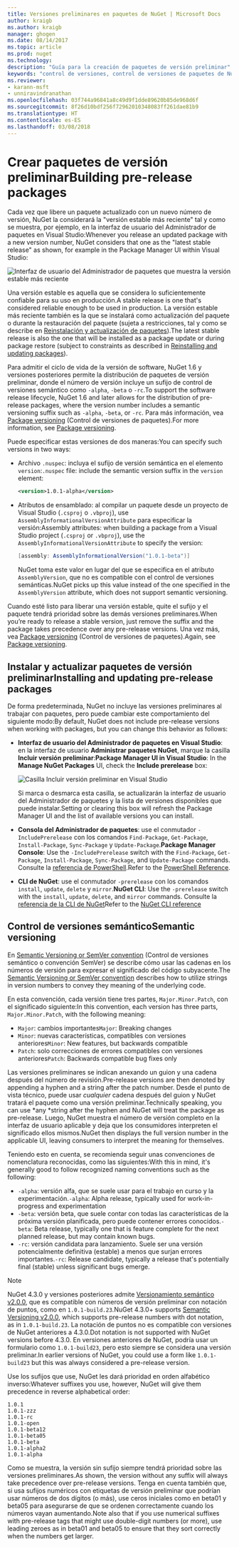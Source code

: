 ```yaml
---
title: Versiones preliminares en paquetes de NuGet | Microsoft Docs
author: kraigb
ms.author: kraigb
manager: ghogen
ms.date: 08/14/2017
ms.topic: article
ms.prod: nuget
ms.technology: 
description: "Guía para la creación de paquetes de versión preliminar"
keywords: "control de versiones, control de versiones de paquetes de NuGet, versiones preliminares de NuGet, paquetes de versiones preliminares de NuGet, versiones de paquetes de versión preliminar, versiones de paquetes RC, versiones de paquetes, control de versiones de semántica de NuGet"
ms.reviewer:
- karann-msft
- unniravindranathan
ms.openlocfilehash: 03f744a96841a8c49d9f1dde89620b85de968d6f
ms.sourcegitcommit: 8f26d10bdf256f72962010348083ff261dae81b9
ms.translationtype: HT
ms.contentlocale: es-ES
ms.lasthandoff: 03/08/2018
---
```

# <a name="building-pre-release-packages"></a><span data-ttu-id="09e0d-104">Crear paquetes de versión preliminar</span><span class="sxs-lookup"><span data-stu-id="09e0d-104">Building pre-release packages</span></span>

<span data-ttu-id="09e0d-105">Cada vez que libere un paquete actualizado con un nuevo número de versión, NuGet la considerará la "versión estable más reciente" tal y como se muestra, por ejemplo, en la interfaz de usuario del Administrador de paquetes en Visual Studio:</span><span class="sxs-lookup"><span data-stu-id="09e0d-105">Whenever you release an updated package with a new version number, NuGet considers that one as the "latest stable release" as shown, for example in the Package Manager UI within Visual Studio:</span></span>

![Interfaz de usuario del Administrador de paquetes que muestra la versión estable más reciente](media/Prerelease_01-LatestStable.png)

<span data-ttu-id="09e0d-107">Una versión estable es aquella que se considera lo suficientemente confiable para su uso en producción.</span><span class="sxs-lookup"><span data-stu-id="09e0d-107">A stable release is one that's considered reliable enough to be used in production.</span></span> <span data-ttu-id="09e0d-108">La versión estable más reciente también es la que se instalará como actualización del paquete o durante la restauración del paquete (sujeta a restricciones, tal y como se describe en [Reinstalación y actualización de paquetes](../consume-packages/reinstalling-and-updating-packages.md)).</span><span class="sxs-lookup"><span data-stu-id="09e0d-108">The latest stable release is also the one that will be installed as a package update or during package restore (subject to constraints as described in [Reinstalling and updating packages](../consume-packages/reinstalling-and-updating-packages.md)).</span></span>

<span data-ttu-id="09e0d-109">Para admitir el ciclo de vida de la versión de software, NuGet 1.6 y versiones posteriores permite la distribución de paquetes de versión preliminar, donde el número de versión incluye un sufijo de control de versiones semántico como `-alpha`, `-beta` o `-rc`.</span><span class="sxs-lookup"><span data-stu-id="09e0d-109">To support the software release lifecycle, NuGet 1.6 and later allows for the distribution of pre-release packages, where the version number includes a semantic versioning suffix such as `-alpha`, `-beta`, or `-rc`.</span></span> <span data-ttu-id="09e0d-110">Para más información, vea [Package versioning](../reference/package-versioning.md#pre-release-versions) (Control de versiones de paquetes).</span><span class="sxs-lookup"><span data-stu-id="09e0d-110">For more information, see [Package versioning](../reference/package-versioning.md#pre-release-versions).</span></span>

<span data-ttu-id="09e0d-111">Puede especificar estas versiones de dos maneras:</span><span class="sxs-lookup"><span data-stu-id="09e0d-111">You can specify such versions in two ways:</span></span>

- <span data-ttu-id="09e0d-112">Archivo `.nuspec`: incluya el sufijo de versión semántica en el elemento `version`:</span><span class="sxs-lookup"><span data-stu-id="09e0d-112">`.nuspec` file: include the semantic version suffix in the `version` element:</span></span>

    ```xml
    <version>1.0.1-alpha</version>
    ```

- <span data-ttu-id="09e0d-113">Atributos de ensamblado: al compilar un paquete desde un proyecto de Visual Studio (`.csproj` o `.vbproj`), use `AssemblyInformationalVersionAttribute` para especificar la versión:</span><span class="sxs-lookup"><span data-stu-id="09e0d-113">Assembly attributes: when building a package from a Visual Studio project (`.csproj` or `.vbproj`), use the `AssemblyInformationalVersionAttribute` to specify the version:</span></span>

    ```cs
    [assembly: AssemblyInformationalVersion("1.0.1-beta")]
    ```

    <span data-ttu-id="09e0d-114">NuGet toma este valor en lugar del que se especifica en el atributo `AssemblyVersion`, que no es compatible con el control de versiones semánticas.</span><span class="sxs-lookup"><span data-stu-id="09e0d-114">NuGet picks up this value instead of the one specified in the `AssemblyVersion` attribute, which does not support semantic versioning.</span></span>

<span data-ttu-id="09e0d-115">Cuando esté listo para liberar una versión estable, quite el sufijo y el paquete tendrá prioridad sobre las demás versiones preliminares.</span><span class="sxs-lookup"><span data-stu-id="09e0d-115">When you’re ready to release a stable version, just remove the suffix and the package takes precedence over any pre-release versions.</span></span> <span data-ttu-id="09e0d-116">Una vez más, vea [Package versioning](../reference/package-versioning.md#pre-release-versions) (Control de versiones de paquetes).</span><span class="sxs-lookup"><span data-stu-id="09e0d-116">Again, see [Package versioning](../reference/package-versioning.md#pre-release-versions).</span></span>

## <a name="installing-and-updating-pre-release-packages"></a><span data-ttu-id="09e0d-117">Instalar y actualizar paquetes de versión preliminar</span><span class="sxs-lookup"><span data-stu-id="09e0d-117">Installing and updating pre-release packages</span></span>

<span data-ttu-id="09e0d-118">De forma predeterminada, NuGet no incluye las versiones preliminares al trabajar con paquetes, pero puede cambiar este comportamiento del siguiente modo:</span><span class="sxs-lookup"><span data-stu-id="09e0d-118">By default, NuGet does not include pre-release versions when working with packages, but you can change this behavior as follows:</span></span>

- <span data-ttu-id="09e0d-119">**Interfaz de usuario del Administrador de paquetes en Visual Studio**: en la interfaz de usuario **Administrar paquetes NuGet**, marque la casilla **Incluir versión preliminar**:</span><span class="sxs-lookup"><span data-stu-id="09e0d-119">**Package Manager UI in Visual Studio**: In the **Manage NuGet Packages** UI, check the **Include prerelease** box:</span></span>

    ![Casilla Incluir versión preliminar en Visual Studio](media/Prerelease_02-CheckPrerelease.png)

    <span data-ttu-id="09e0d-121">Si marca o desmarca esta casilla, se actualizarán la interfaz de usuario del Administrador de paquetes y la lista de versiones disponibles que puede instalar.</span><span class="sxs-lookup"><span data-stu-id="09e0d-121">Setting or clearing this box will refresh the Package Manager UI and the list of available versions you can install.</span></span>

- <span data-ttu-id="09e0d-122">**Consola del Administrador de paquetes**: use el conmutador `-IncludePrerelease` con los comandos `Find-Package`, `Get-Package`, `Install-Package`, `Sync-Package` y `Update-Package`.</span><span class="sxs-lookup"><span data-stu-id="09e0d-122">**Package Manager Console**: Use the `-IncludePrerelease` switch with the `Find-Package`, `Get-Package`, `Install-Package`, `Sync-Package`, and `Update-Package` commands.</span></span> <span data-ttu-id="09e0d-123">Consulte la [referencia de PowerShell](../tools/powershell-reference.md).</span><span class="sxs-lookup"><span data-stu-id="09e0d-123">Refer to the [PowerShell Reference](../tools/powershell-reference.md).</span></span>

- <span data-ttu-id="09e0d-124">**CLI de NuGet**: use el conmutador `-prerelease` con los comandos `install`, `update`, `delete` y `mirror`.</span><span class="sxs-lookup"><span data-stu-id="09e0d-124">**NuGet CLI**: Use the `-prerelease` switch with the `install`, `update`, `delete`, and `mirror` commands.</span></span> <span data-ttu-id="09e0d-125">Consulte la [referencia de la CLI de NuGet](../tools/nuget-exe-cli-reference.md)</span><span class="sxs-lookup"><span data-stu-id="09e0d-125">Refer to the [NuGet CLI reference](../tools/nuget-exe-cli-reference.md)</span></span>

## <a name="semantic-versioning"></a><span data-ttu-id="09e0d-126">Control de versiones semántico</span><span class="sxs-lookup"><span data-stu-id="09e0d-126">Semantic versioning</span></span>

<span data-ttu-id="09e0d-127">En [Semantic Versioning or SemVer convention](http://semver.org/spec/v1.0.0.html) (Control de versiones semántico o convención SemVer) se describe cómo usar las cadenas en los números de versión para expresar el significado del código subyacente.</span><span class="sxs-lookup"><span data-stu-id="09e0d-127">The [Semantic Versioning or SemVer convention](http://semver.org/spec/v1.0.0.html) describes how to utilize strings in version numbers to convey they meaning of the underlying code.</span></span>

<span data-ttu-id="09e0d-128">En esta convención, cada versión tiene tres partes, `Major.Minor.Patch`, con el significado siguiente:</span><span class="sxs-lookup"><span data-stu-id="09e0d-128">In this convention, each version has three parts, `Major.Minor.Patch`, with the following meaning:</span></span>

- <span data-ttu-id="09e0d-129">`Major`: cambios importantes</span><span class="sxs-lookup"><span data-stu-id="09e0d-129">`Major`: Breaking changes</span></span>
- <span data-ttu-id="09e0d-130">`Minor`: nuevas características, compatibles con versiones anteriores</span><span class="sxs-lookup"><span data-stu-id="09e0d-130">`Minor`: New features, but backwards compatible</span></span>
- <span data-ttu-id="09e0d-131">`Patch`: solo correcciones de errores compatibles con versiones anteriores</span><span class="sxs-lookup"><span data-stu-id="09e0d-131">`Patch`: Backwards compatible bug fixes only</span></span>

<span data-ttu-id="09e0d-132">Las versiones preliminares se indican anexando un guion y una cadena después del número de revisión.</span><span class="sxs-lookup"><span data-stu-id="09e0d-132">Pre-release versions are then denoted by appending a hyphen and a string after the patch number.</span></span> <span data-ttu-id="09e0d-133">Desde el punto de vista técnico, puede usar *cualquier* cadena después del guion y NuGet tratará el paquete como una versión preliminar.</span><span class="sxs-lookup"><span data-stu-id="09e0d-133">Technically speaking, you can use *any *string after the hyphen and NuGet will treat the package as pre-release.</span></span> <span data-ttu-id="09e0d-134">Luego, NuGet muestra el número de versión completo en la interfaz de usuario aplicable y deja que los consumidores interpreten el significado ellos mismos.</span><span class="sxs-lookup"><span data-stu-id="09e0d-134">NuGet then displays the full version number in the applicable UI, leaving consumers to interpret the meaning for themselves.</span></span>

<span data-ttu-id="09e0d-135">Teniendo esto en cuenta, se recomienda seguir unas convenciones de nomenclatura reconocidas, como las siguientes:</span><span class="sxs-lookup"><span data-stu-id="09e0d-135">With this in mind, it's generally good to follow recognized naming conventions such as the following:</span></span>

- <span data-ttu-id="09e0d-136">`-alpha`: versión alfa, que se suele usar para el trabajo en curso y la experimentación.</span><span class="sxs-lookup"><span data-stu-id="09e0d-136">`-alpha`: Alpha release, typically used for work-in-progress and experimentation</span></span>
- <span data-ttu-id="09e0d-137">`-beta`: versión beta, que suele contar con todas las características de la próxima versión planificada, pero puede contener errores conocidos.</span><span class="sxs-lookup"><span data-stu-id="09e0d-137">`-beta`: Beta release, typically one that is feature complete for the next planned release, but may contain known bugs.</span></span>
- <span data-ttu-id="09e0d-138">`-rc`: versión candidata para lanzamiento. Suele ser una versión potencialmente definitiva (estable) a menos que surjan errores importantes.</span><span class="sxs-lookup"><span data-stu-id="09e0d-138">`-rc`: Release candidate, typically a release that's potentially final (stable) unless significant bugs emerge.</span></span>

> [!Note]
> <span data-ttu-id="09e0d-139">NuGet 4.3.0 y versiones posteriores admite [Versionamiento semántico v2.0.0](http://semver.org/spec/v2.0.0.html), que es compatible con números de versión preliminar con notación de puntos, como en `1.0.1-build.23`.</span><span class="sxs-lookup"><span data-stu-id="09e0d-139">NuGet 4.3.0+ supports [Semantic Versioning v2.0.0](http://semver.org/spec/v2.0.0.html), which supports pre-release numbers with dot notation, as in `1.0.1-build.23`.</span></span> <span data-ttu-id="09e0d-140">La notación de puntos no es compatible con versiones de NuGet anteriores a 4.3.0.</span><span class="sxs-lookup"><span data-stu-id="09e0d-140">Dot notation is not supported with NuGet versions before 4.3.0.</span></span> <span data-ttu-id="09e0d-141">En versiones anteriores de NuGet, podría usar un formulario como `1.0.1-build23`, pero esto siempre se considera una versión preliminar.</span><span class="sxs-lookup"><span data-stu-id="09e0d-141">In earlier versions of NuGet, you could use a form like `1.0.1-build23` but this was always considered a pre-release version.</span></span>

<span data-ttu-id="09e0d-142">Use los sufijos que use, NuGet les dará prioridad en orden alfabético inverso:</span><span class="sxs-lookup"><span data-stu-id="09e0d-142">Whatever suffixes you use, however, NuGet will give them precedence in reverse alphabetical order:</span></span>

    1.0.1
    1.0.1-zzz
    1.0.1-rc
    1.0.1-open
    1.0.1-beta12
    1.0.1-beta05
    1.0.1-beta
    1.0.1-alpha2
    1.0.1-alpha

<span data-ttu-id="09e0d-143">Como se muestra, la versión sin sufijo siempre tendrá prioridad sobre las versiones preliminares.</span><span class="sxs-lookup"><span data-stu-id="09e0d-143">As shown, the version without any suffix will always take precedence over pre-release versions.</span></span> <span data-ttu-id="09e0d-144">Tenga en cuenta también que, si usa sufijos numéricos con etiquetas de versión preliminar que podrían usar números de dos dígitos (o más), use ceros iniciales como en beta01 y beta05 para asegurarse de que se ordenen correctamente cuando los números vayan aumentando.</span><span class="sxs-lookup"><span data-stu-id="09e0d-144">Note also that if you use numerical suffixes with pre-release tags that might use double-digit numbers (or more), use leading zeroes as in beta01 and beta05 to ensure that they sort correctly when the numbers get larger.</span></span>
